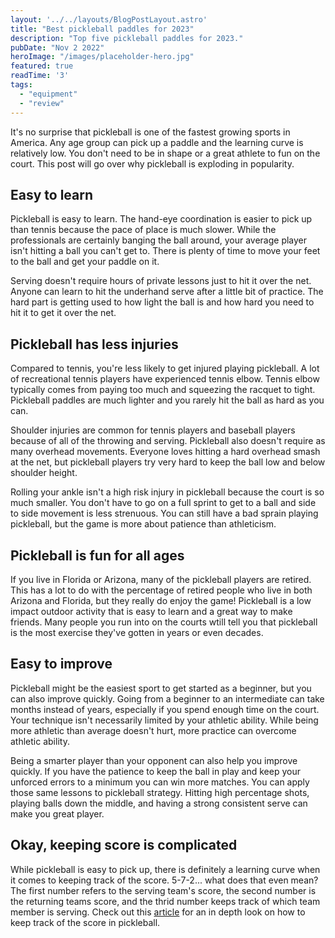```yaml
---
layout: '../../layouts/BlogPostLayout.astro'
title: "Best pickleball paddles for 2023"
description: "Top five pickleball paddles for 2023."
pubDate: "Nov 2 2022"
heroImage: "/images/placeholder-hero.jpg"
featured: true
readTime: '3'
tags: 
  - "equipment"
  - "review"
---
```


It's no surprise that pickleball is one of the fastest growing sports in America. Any age group can pick up a paddle and the learning curve is relatively low. You don't need to be in shape or a great athlete to fun on the court. This post will go over why pickleball is exploding in popularity.

## Easy to learn

Pickleball is easy to learn. The hand-eye coordination is easier to pick up than tennis because the pace of place is much slower. While the professionals are certainly banging the ball around, your average player isn't hitting a ball you can't get to. There is plenty of time to move your feet to the ball and get your paddle on it.

Serving doesn't require hours of private lessons just to hit it over the net. Anyone can learn to hit the underhand serve after a little bit of practice. The hard part is getting used to how light the ball is and how hard you need to hit it to get it over the net.

## Pickleball has less injuries

Compared to tennis, you're less likely to get injured playing pickleball. A lot of recreational tennis players have experienced tennis elbow. Tennis elbow typically comes from paying too much and squeezing the racquet to tight. Pickleball paddles are much lighter and you rarely hit the ball as hard as you can.

Shoulder injuries are common for tennis players and baseball players because of all of the throwing and serving. Pickleball also doesn't require as many overhead movements. Everyone loves hitting a hard overhead smash at the net, but pickleball players try very hard to keep the ball low and below shoulder height.

Rolling your ankle isn't a high risk injury in pickleball because the court is so much smaller. You don't have to go on a full sprint to get to a ball and side to side movement is less strenuous. You can still have a bad sprain playing pickleball, but the game is more about patience than athleticism.

## Pickleball is fun for all ages

If you live in Florida or Arizona, many of the pickleball players are retired. This has a lot to do with the percentage of retired people who live in both Arizona and Florida, but they really do enjoy the game! Pickleball is a low impact outdoor activity that is easy to learn and a great way to make friends. Many people you run into on the courts wtill tell you that pickleball is the most exercise they've gotten in years or even decades.

## Easy to improve

Pickleball might be the easiest sport to get started as a beginner, but you can also improve quickly. Going from a beginner to an intermediate can take months instead of years, especially if you spend enough time on the court. Your technique isn't necessarily limited by your athletic ability. While being more athletic than average doesn't hurt, more practice can overcome athletic ability.

Being a smarter player than your opponent can also help you improve quickly. If you have the patience to keep the ball in play and keep your unforced errors to a minimum you can win more matches. You can apply those same lessons to pickleball strategy. Hitting high percentage shots, playing balls down the middle, and having a strong consistent serve can make you great player.

## Okay, keeping score is complicated

While pickleball is easy to pick up, there is definitely a learning curve when it comes to keeping track of the score. 5-7-2... what does that even mean? The first number refers to the serving team's score, the second number is the returning teams score, and the thrid number keeps track of which team member is serving. Check out this <a href="https://usapickleball.org/what-is-pickleball/how-to-play-old/basics/scoring-position/" target="_blank">article</a> for an in depth look on how to keep track of the score in pickleball.